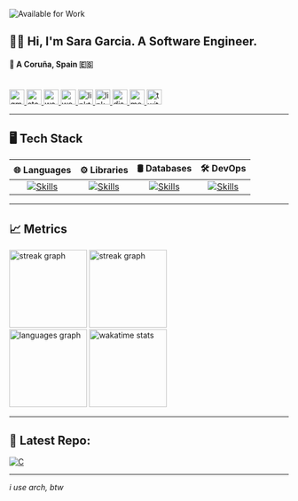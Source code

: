 ![Available for Work](https://img.shields.io/badge/Available%20for%20Work-Yes-brightgreen)

## 👩‍💻 Hi, I'm Sara Garcia. A Software Engineer.

#### 📍 A Coruña, Spain 🇪🇸

<br>

<div align="left">
  
  <a href="mailto:hello@saragarcia.dev" target="_blank">
    <img src="https://img.shields.io/static/v1?message=Email&logo=&label=&color=D14836&logoColor=white&labelColor=&style=for-the-badge" height="27" alt="gmail logo"  />
  </a>
  <a href="https://stackoverflow.com/users/14369848/saragarcia6123" target="_blank">
    <img src="https://img.shields.io/static/v1?message=Stover&logo=&label=&color=CE7816&logoColor=white&style=for-the-badge" height="27" alt="stackoverflow logo"  />
  </a>
  <a href="https://wakatime.com/@saragarcia6123" target="_blank">
    <img src="https://img.shields.io/static/v1?message=WakaTime&logo=&label=&color=ecd000&logoColor=gray&style=for-the-badge" height="27" alt="wakatime logo"  />
  </a>
  <a href="https://saragarcia.dev" target="_blank">
    <img src="https://img.shields.io/static/v1?message=Portfolio&logo=&label=&color=338e4a&logoColor=white&style=for-the-badge" height="27" alt="website"  />
  </a>
  <a href="https://linktree.com/saragarcia6123" target="_blank">
    <img src="https://img.shields.io/static/v1?message=Linktree&logo=&label=&color=1db9b6&logoColor=white&style=for-the-badge" height="27" alt="linktree logo"  />
  </a>
  <a href="https://www.linkedin.com/in/saragarcia6123" target="_blank">
    <img src="https://img.shields.io/static/v1?message=LinkedIn&label=&color=0077B5&logoColor=white&style=for-the-badge" height="27" alt="linkedin logo"  />
  </a>
  <a href="https://discordapp.com/users/310691895799971862" target="_blank">
    <img src="https://img.shields.io/static/v1?message=Discord&logo=&label=&color=7289DA&logoColor=white&style=for-the-badge" height="27" alt="discord logo"  />
  </a>
  <a href="https://medium.com/@saragarcia6123" target="_blank">
    <img src="https://img.shields.io/static/v1?message=Medium&logo=&label=&color=8c80b9&logoColor=white&style=for-the-badge" height="27" alt="medium logo"  />
  </a>
  <a href="https://x.com/SaraGarcia6123" target="_blank">
    <img src="https://img.shields.io/static/v1?message=Twitter&logo=&label=&color=3f426a&logoColor=white&labelColor=&style=for-the-badge" height="27" alt="twitter logo"  />
  </a>
</div>

---

## 🖥️ Tech Stack 

| 🌐 **Languages**                                                                                         | ⚙️ **Libraries**                                                                                                   | 🛢️ **Databases**                                                                            | 🛠️ **DevOps** |
|:--------------------------------------------------------------------------------------------------------:|:----------------------------------------------------------------------------------------------------------------:|:-------------------------------------------------------------------------------------------:|:-------------:|
| [![Skills](https://skillicons.dev/icons?i=python,bash,typescript)](https://skillicons.dev) | [![Skills](https://skillicons.dev/icons?i=fastapi,react,tailwind)](https://skillicons.dev)                               | [![Skills](https://skillicons.dev/icons?i=postgresql,mysql,mongodb)](https://skillicons.dev) | [![Skills](https://skillicons.dev/icons?i=linux,docker,gcp)](https://skillicons.dev) |

---

## 📈 Metrics

<div align="left">
    <img src="https://streak-stats.demolab.com?user=saragarcia6123&locale=en&mode=daily&theme=dark&hide_border=true&border_radius=5&order=3&hide_total_contributions=true" height="140" alt="streak graph"  />
    <img src="https://streak-stats.demolab.com?user=saragarcia6123&locale=en&mode=weekly&theme=dark&hide_border=true&border_radius=5&order=3&hide_longest_streak=true" height="140" alt="streak graph"  />
</div>
<div align="left"><img src="https://github-readme-stats.vercel.app/api/top-langs?username=saragarcia6123&locale=en&layout=compact&langs_count=6&theme=dark&hide_border=true&cache_seconds=21600" height="140" alt="languages graph" />
    <img src="https://github-readme-stats.vercel.app/api/wakatime?username=saragarcia6123&theme=dark&hide_border=true&langs_count=4&cache_seconds=21600" alt="wakatime stats" height="140" />
</div>

---

## 🎯 Latest Repo:

[![C](https://github-readme-stats.vercel.app/api/pin/?username=saragarcia6123&repo=DevTeamer&theme=dark&hide_border=true&description_lines_count=2)](https://github.com/saragarcia6123/DevTeamer)

---

*i use arch, btw*
